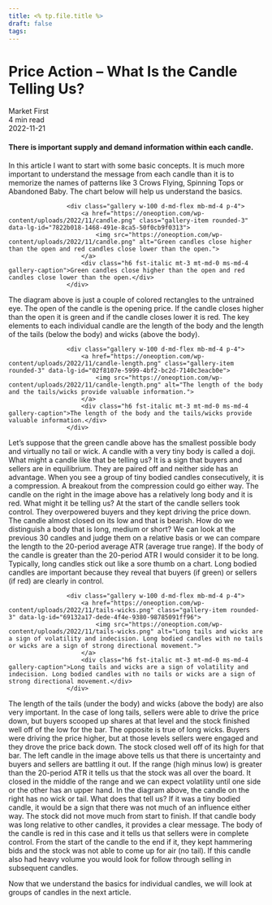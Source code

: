 ```yaml
---
title: <% tp.file.title %>
draft: false
tags:
---
```



<div class="bg-secondary">
<h1 class="py-5 ms-3 ms-md-4 my-0">Price Action – What Is the Candle Telling Us?</h1>
</div>
<div class="d-flex align-items-center flex-wrap text-muted ps-3 ps-md-4 py-3 border-top border-bottom">
<div class="border-end pe-3 me-3">
<span class="badge bg-faded-primary text-primary">
Market First </span>
</div>
<div class="fs-sm pe-3 border-end me-3">4 min read</div>
<div class="fs-sm">
2022-11-21 </div>
</div>
<section class="px-3 px-md-4 py-4">
<h4 class="wp-block-heading">There is important supply and demand information within each candle.</h4>
<p>In this article I want to start with some basic concepts. It is much more important to understand the message from each candle than it is to memorize the names of patterns like 3 Crows Flying, Spinning Tops or Abandoned Baby. The chart below will help us understand the basics.</p>

                    <div class="gallery w-100 d-md-flex mb-md-4 p-4">
                        <a href="https://oneoption.com/wp-content/uploads/2022/11/candle.png" class="gallery-item rounded-3" data-lg-id="7822b018-1468-491e-8ca5-50f0cb9f0313">
                            <img src="https://oneoption.com/wp-content/uploads/2022/11/candle.png" alt="Green candles close higher than the open and red candles close lower than the open.">
                        </a>
                        <div class="h6 fst-italic mt-3 mt-md-0 ms-md-4 gallery-caption">Green candles close higher than the open and red candles close lower than the open.</div>
                    </div>
                
<p>The diagram above is just a couple of colored rectangles to the untrained eye. The open of the candle is the opening price. If the candle closes higher than the open it is green and if the candle closes lower it is red. The key elements to each individual candle are the length of the body and the length of the tails (below the body) and wicks (above the body). </p>

                    <div class="gallery w-100 d-md-flex mb-md-4 p-4">
                        <a href="https://oneoption.com/wp-content/uploads/2022/11/candle-length.png" class="gallery-item rounded-3" data-lg-id="02f8107e-5999-4bf2-bc2d-7140c3eacb0e">
                            <img src="https://oneoption.com/wp-content/uploads/2022/11/candle-length.png" alt="The length of the body and the tails/wicks provide valuable information.">
                        </a>
                        <div class="h6 fst-italic mt-3 mt-md-0 ms-md-4 gallery-caption">The length of the body and the tails/wicks provide valuable information.</div>
                    </div>
                
<p>Let’s suppose that the green candle above has the smallest possible body and virtually no tail or wick. A candle with a very tiny body is called a doji. What might a candle like that be telling us? It is a sign that buyers and sellers are in equilibrium. They are paired off and neither side has an advantage. When you see a group of tiny bodied candles consecutively, it is a compression. A breakout from the compression could go either way. The candle on the right in the image above has a relatively long body and it is red. What might it be telling us? At the start of the candle sellers took control. They overpowered buyers and they kept driving the price down. The candle almost closed on its low and that is bearish. How do we distinguish a body that is long, medium or short? We can look at the previous 30 candles and judge them on a relative basis or we can compare the length to the 20-period average ATR (average true range). If the body of the candle is greater than the 20-period ATR I would consider it to be long. Typically, long candles stick out like a sore thumb on a chart. Long bodied candles are important because they reveal that buyers (if green) or sellers (if red) are clearly in control. </p>

                    <div class="gallery w-100 d-md-flex mb-md-4 p-4">
                        <a href="https://oneoption.com/wp-content/uploads/2022/11/tails-wicks.png" class="gallery-item rounded-3" data-lg-id="69132a17-dede-4f4e-9380-98785091ff96">
                            <img src="https://oneoption.com/wp-content/uploads/2022/11/tails-wicks.png" alt="Long tails and wicks are a sign of volatility and indecision. Long bodied candles with no tails or wicks are a sign of strong directional movement.">
                        </a>
                        <div class="h6 fst-italic mt-3 mt-md-0 ms-md-4 gallery-caption">Long tails and wicks are a sign of volatility and indecision. Long bodied candles with no tails or wicks are a sign of strong directional movement.</div>
                    </div>
                
<p>The length of the tails (under the body) and wicks (above the body) are also very important. In the case of long tails, sellers were able to drive the price down, but buyers scooped up shares at that level and the stock finished well off of the low for the bar. The opposite is true of long wicks. Buyers were driving the price higher, but at those levels sellers were engaged and they drove the price back down. The stock closed well off of its high for that bar. The left candle in the image above tells us that there is uncertainty and buyers and sellers are battling it out. If the range (high minus low) is greater than the 20-period ATR it tells us that the stock was all over the board. It closed in the middle of the range and we can expect volatility until one side or the other has an upper hand. In the diagram above, the candle on the right has no wick or tail. What does that tell us? If it was a tiny bodied candle, it would be a sign that there was not much of an influence either way. The stock did not move much from start to finish. If that candle body was long relative to other candles, it provides a clear message. The body of the candle is red in this case and it tells us that sellers were in complete control. From the start of the candle to the end if it, they kept hammering bids and the stock was not able to come up for air (no tail). If this candle also had heavy volume you would look for follow through selling in subsequent candles. </p>
<p>Now that we understand the basics for individual candles, we will look at groups of candles in the next article. </p>
<p> </p>
</section>
